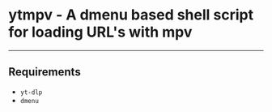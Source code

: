 # ytmpv - A dmenu based shell script for loading URL's with mpv
--------
## Requirements
- `yt-dlp`
- `dmenu`

